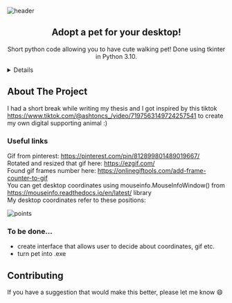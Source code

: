 ![header](https://github.com/wkostusiak/desktop-pet/blob/main/header.png)

<h2 align="center">Adopt a pet for your desktop!</h2>

  <p align="center">
    Short python code allowing you to have cute walking pet! Done using tkinter in Python 3.10. 
  </p>
</div>



<!-- TABLE OF CONTENTS -->
<details>
  <ol>
    <li>
      <a href="#about-the-project">About The Project</a>

      <ul>
        <li><a href="#useful-links">Useful links</a></li>
      </ul>

    </li>
    <li><a href="#contact">Contact</a></li>
  </ol>
</details>



<!-- ABOUT THE PROJECT -->
## About The Project
I had a short break while writing my thesis and I got inspired by this tiktok https://www.tiktok.com/@ashtoncs_/video/7197563149724257541 to create 
my own digital supporting animal :)



### Useful links
Gif from pinterest: https://pinterest.com/pin/812899801489019667/ <br>
Rotated and resized that gif here: https://ezgif.com/ <br>
Found gif frames number here: https://onlinegiftools.com/add-frame-counter-to-gif <br>
You can get desktop coordinates using mouseinfo.MouseInfoWindow() from https://mouseinfo.readthedocs.io/en/latest/ library <br>
My desktop coordinates refer to these positions: <br>


![points](https://github.com/wkostusiak/desktop-pet/blob/main/points.png) <br>



### To be done...
* create interface that allows user to decide about coordinates, gif etc.
* turn pet into .exe




<!-- CONTRIBUTING -->
## Contributing

If you have a suggestion that would make this better, please let me know 😄



